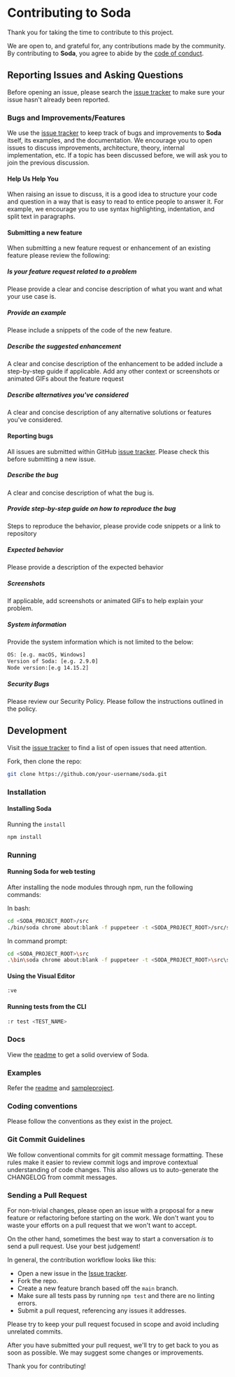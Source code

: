 # Contributing to Soda

Thank you for taking the time to contribute to this project.

We are open to, and grateful for, any contributions made by the community. By
contributing to **Soda**, you agree to abide by the
[code of conduct](https://github.com/Ally-Financial/soda/blob/main/CODE_OF_CONDUCT.md).

## Reporting Issues and Asking Questions

Before opening an issue, please search the
[issue tracker](https://github.com/Ally-Financial/soda/issues) to make sure
your issue hasn't already been reported.

### Bugs and Improvements/Features

We use the [issue tracker](https://github.com/Ally-Financial/soda/issues) to keep track of bugs and improvements to **Soda**
itself, its examples, and the documentation. We encourage you to open issues to
discuss improvements, architecture, theory, internal implementation, etc. If a
topic has been discussed before, we will ask you to join the previous
discussion.

#### Help Us Help You

When raising an issue to discuss, it is a good idea to structure your code and
question in a way that is easy to read to entice people to answer it. For
example, we encourage you to use syntax highlighting, indentation, and split
text in paragraphs.

#### Submitting a new feature

When submitting a new feature request or enhancement of an existing feature please review the following:

##### Is your feature request related to a problem

Please provide a clear and concise description of what you want and what your use case is.

##### Provide an example

Please include a snippets of the code of the new feature.

##### Describe the suggested enhancement

A clear and concise description of the enhancement to be added include a step-by-step guide if applicable. Add any other context or screenshots or animated GIFs about the feature request

##### Describe alternatives you've considered

A clear and concise description of any alternative solutions or features you've considered.

#### Reporting bugs

All issues are submitted within GitHub [issue tracker](https://github.com/Ally-Financial/soda/issues). Please check this before submitting a new issue.

##### Describe the bug

A clear and concise description of what the bug is.

##### Provide step-by-step guide on how to reproduce the bug

Steps to reproduce the behavior, please provide code snippets or a link to repository

##### Expected behavior

Please provide a description of the expected behavior

##### Screenshots

If applicable, add screenshots or animated GIFs to help explain your problem.

##### System information

Provide the system information which is not limited to the below:

```sh
OS: [e.g. macOS, Windows]
Version of Soda: [e.g. 2.9.0]
Node version:[e.g 14.15.2]
```

##### Security Bugs

Please review our Security Policy. Please follow the instructions outlined in the policy.

## Development

Visit the [issue tracker](https://github.com/Ally-Financial/soda/issues) to
find a list of open issues that need attention.

Fork, then clone the repo:

```sh
git clone https://github.com/your-username/soda.git
```

### Installation

#### Installing Soda

Running the `install`

```sh
npm install
```

### Running

#### Running Soda for web testing

After installing the node modules through npm, run the following commands:

In bash:

```sh
cd <SODA_PROJECT_ROOT>/src
./bin/soda chrome about:blank -f puppeteer -t <SODA_PROJECT_ROOT>/src/sample_project -e prod -p 1337 -x web -s my_suite -m my_module -dvc
```

In command prompt:
```sh
cd <SODA_PROJECT_ROOT>\src
.\bin\soda chrome about:blank -f puppeteer -t <SODA_PROJECT_ROOT>\src\sample_project -e prod -p 1337 -x web -s my_suite -m my_module -dvc
```

#### Using the Visual Editor

```sh
:ve
```

#### Running tests from the CLI

```sh
:r test <TEST_NAME>
```

### Docs

View the [readme](https://github.com/Ally-Financial/soda/blob/main/README.md) to get a
solid overview of Soda.

### Examples

Refer the [readme](https://github.com/Ally-Financial/soda/blob/main/README.md) and [sampleproject](https://github.com/Ally-Financial/soda/tree/main/src/sample_project).

### Coding conventions

Please follow the conventions as they exist in the project.

### Git Commit Guidelines

We follow conventional commits for git commit message formatting. These rules make it easier to review commit logs and improve contextual understanding of code changes. This also allows us to auto-generate the CHANGELOG from commit messages.

### Sending a Pull Request

For non-trivial changes, please open an issue with a proposal for a new feature
or refactoring before starting on the work. We don't want you to waste your
efforts on a pull request that we won't want to accept.

On the other hand, sometimes the best way to start a conversation _is_ to send a
pull request. Use your best judgement!

In general, the contribution workflow looks like this:

- Open a new issue in the
  [Issue tracker](https://github.com/Ally-Financial/soda/issues).
- Fork the repo.
- Create a new feature branch based off the `main` branch.
- Make sure all tests pass by running `npm test` and there are no linting errors.
- Submit a pull request, referencing any issues it addresses.

Please try to keep your pull request focused in scope and avoid including
unrelated commits.

After you have submitted your pull request, we'll try to get back to you as soon
as possible. We may suggest some changes or improvements.

Thank you for contributing!
